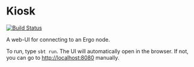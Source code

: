 # Kiosk
[![Build Status](https://travis-ci.org/scalahub/Kiosk.svg?branch=master)](https://travis-ci.org/scalahub/Kiosk)

A web-UI for connecting to an Ergo node.

To run, type `sbt run`. The UI will automatically open in the browser. If not, you can go to [http://localhost:8080](http://localhost:8080) manually.

